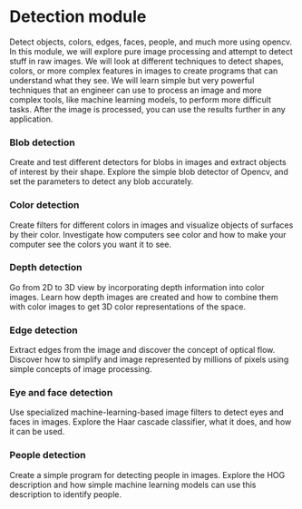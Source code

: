 # Detection module

Detect objects, colors, edges, faces, people, and much more using opencv. 
In this module, we will explore pure image processing and attempt to detect stuff in raw images. 
We will look at different techniques to detect shapes, colors, or more complex features in images to create programs that can understand what they see. 
We will learn simple but very powerful techniques that an engineer can use to process an image and more complex tools, like machine learning models, to perform more difficult tasks. 
After the image is processed, you can use the results further in any application.

### Blob detection

Create and test different detectors for blobs in images and extract objects of interest by their shape.
Explore the simple blob detector of Opencv, and set the parameters to detect any blob accurately. 

### Color detection

Create filters for different colors in images and visualize objects of surfaces by their color.
Investigate how computers see color and how to make your computer see the colors you want it to see. 

### Depth detection

Go from 2D to 3D view by incorporating depth information into color images. 
Learn how depth images are created and how to combine them with color images to get 3D color representations of the space.

### Edge detection

Extract edges from the image and discover the concept of optical flow.
Discover how to simplify and image represented by millions of pixels using simple concepts of image processing.

### Eye and face detection

Use specialized machine-learning-based image filters to detect eyes and faces in images.
Explore the Haar cascade classifier, what it does, and how it can be used.

### People detection

Create a simple program for detecting people in images. 
Explore the HOG description and how simple machine learning models can use this description to identify people.
